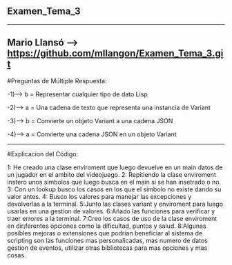 ## Examen_Tema_3
-----------------------------------------------------------
Mario Llansó --> https://github.com/mllangon/Examen_Tema_3.git
-----------------------------------------------------------
#Preguntas de Múltiple Respuesta:

-1)--> b = Representar cualquier tipo de dato Lisp

-2)--> a = Una cadena de texto que representa una instancia de Variant

-3)--> b = Convierte un objeto Variant a una cadena JSON

-4)--> a =  Convierte una cadena JSON en un objeto Variant

-----------------------------------------------------------
#Explicacion del Código:

1: He creado una clase enviroment que luego devuelve en un main datos de un jugador en el ambito del videojuego.
2: Repitiendo la clase enviroment  instero unos simbolos que luego busca en el main si se han insetrado o no.
3: Con un lookup busco los casos en los que el simbolo no existe dando su valor antes.
4: Busco los valores para manejar las excepciones y devolverlas a la terminal.
5:Junto las clases variant y enviroment para luego usarlas en una gestion de valores.
6:Añado las funciones para verificar y traer errores a la terminal.
7:Creo los casos de uso de la clase enviroment en dir¡ferentes opciones como la dificultad, puntos y salud.
8:Algunas posibles mejoras o extensiones que podrían beneficiar al sistema de scripting son las funciones mas personalicadas, mas numero de datos gestion de eventos, utilizar otras bibliotecas para mas opciones y mas cosas.
